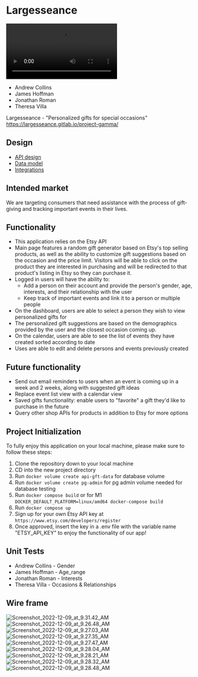 # Largesseance
![Largesseance](/uploads/74c123505b864bd0aeeed79a0687b211/ezgif.com-gif-maker__3_.mp4)

- Andrew Collins
- James Hoffman
- Jonathan Roman
- Theresa Villa

Largesseance - "Personalized gifts for special occasions"
https://largesseance.gitlab.io/project-gamma/

## Design
- [API design](docs/api-design.md)
- [Data model](docs/data-model.md)
- [Integrations](docs/integrations.md)

## Intended market

We are targeting consumers that need assistance with the process of gift-giving and tracking important events in their lives.

## Functionality

- This application relies on the Etsy API
- Main page features a random gift generator based on Etsy's top selling products, as well as the ability to customize gift suggestions based on the occasion and the price limit. Visitors will be able to click on the product they are interested in purchasing and will be redirected to that product's listing in Etsy so they can purchase it.
- Logged in users will have the ability to:
  - Add a person on their account and provide the person's gender, age, interests, and their relationship with the user
  - Keep track of important events and link it to a person or multiple people
- On the dashboard, users are able to select a person they wish to view personalized gifts for
- The personalized gift suggestions are based on the demographics provided by the user and the closest occasion coming up.
- On the calendar, users are able to see the list of events they have created sorted according to date
- Uses are able to edit and delete persons and events previously created

## Future functionality

- Send out email reminders to users when an event is coming up in a week and 2 weeks, along with suggested gift ideas
- Replace event list view with a calendar view
- Saved gifts functionality: enable users to "favorite" a gift they'd like to purchase in the future
- Query other shop APIs for products in addition to Etsy for more options

## Project Initialization

To fully enjoy this application on your local machine, please make sure to follow these steps:

1. Clone the repository down to your local machine
2. CD into the new project directory
3. Run `docker volume create api-gft-data` for database volume
4. Run `docker volume create pg-admin` for pg admin volume needed for database testing
5. Run `docker compose build` or for M1 `DOCKER_DEFAULT_PLATFORM=linux/amd64 docker-compose build`
6. Run `docker compose up`
7. Sign up for your own Etsy API key at `https://www.etsy.com/developers/register`
8. Once approved, insert the key in a .env file with the variable name "ETSY_API_KEY" to enjoy the functionality of our app!

## Unit Tests

- Andrew Collins - Gender
- James Hoffman - Age_range
- Jonathan Roman - Interests
- Theresa Villa - Occasions & Relationships

## Wire frame

![Screenshot_2022-12-09_at_9.31.42_AM](/uploads/55ea06d44aea3175f7ebc6f8e47b1699/Screenshot_2022-12-09_at_9.31.42_AM.png)![Screenshot_2022-12-09_at_9.26.48_AM](/uploads/07fba0f680aba7f4ffdf30825681f193/Screenshot_2022-12-09_at_9.26.48_AM.png)![Screenshot_2022-12-09_at_9.27.03_AM](/uploads/398269537a995334f055d287d8569d7f/Screenshot_2022-12-09_at_9.27.03_AM.png)![Screenshot_2022-12-09_at_9.27.35_AM](/uploads/4498b8e23a39601ebbd1e9a389c6c67c/Screenshot_2022-12-09_at_9.27.35_AM.png)![Screenshot_2022-12-09_at_9.27.47_AM](/uploads/7e7b805ee06462b9208ca730f23d5881/Screenshot_2022-12-09_at_9.27.47_AM.png)![Screenshot_2022-12-09_at_9.28.04_AM](/uploads/7c6fdd29ac556e059a812c2808215c2c/Screenshot_2022-12-09_at_9.28.04_AM.png)![Screenshot_2022-12-09_at_9.28.21_AM](/uploads/4a0e27d12aa7778b0d97f5b9eea6a245/Screenshot_2022-12-09_at_9.28.21_AM.png)![Screenshot_2022-12-09_at_9.28.32_AM](/uploads/c26192391f1ecdc89cd142c0fe7fa475/Screenshot_2022-12-09_at_9.28.32_AM.png)![Screenshot_2022-12-09_at_9.28.48_AM](/uploads/87ca74237a204dc77fb9c968db815d0e/Screenshot_2022-12-09_at_9.28.48_AM.png)

